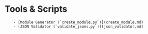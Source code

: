 # Tools & Scripts

        - [Module Generator (`create_module.py`)](create_module.md)
        - [JSON Validator (`validate_jsons.py`)](json_validator.md)